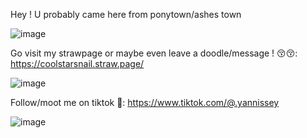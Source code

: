 Hey ! U probably came here from ponytown/ashes town

![image](https://github.com/user-attachments/assets/5043d5f6-5845-4515-beab-e2603a0aee8b)

Go visit my strawpage or maybe even leave a doodle/message ! 😚😚: https://coolstarsnail.straw.page/

![image](https://github.com/user-attachments/assets/aa74c40a-9842-4e7e-9a7f-95f9a7a534e8)

Follow/moot me on tiktok 💝: https://www.tiktok.com/@.yannissey

![image](https://github.com/user-attachments/assets/aa74c40a-9842-4e7e-9a7f-95f9a7a534e8)

